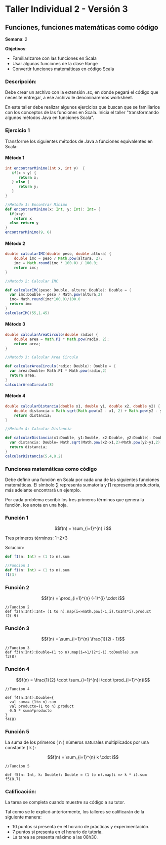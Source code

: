 # Taller Individual 2 - Versión 3
## Funciones, funciones matemáticas como código

**Semana**: 2

**Objetivos**:

- Familiarizarse con las funciones en Scala
- Usar algunas funciones de la clase Range
- Convertir funciones matemáticas en código Scala

### Descripción:

Debe crear un archivo con la extensión .sc, en donde pegará el código que necesite entregar, a ese archivo le denominaremos worksheet.

En este taller debe realizar algunos ejercicios que buscan que se familiarice con los conceptos de las funciones en Scala. Inicia el taller "transformando algunos métodos Java en funciones Scala".

### Ejercicio 1

Transforme los siguientes métodos de Java a funciones equivalentes en Scala:

#### Método 1
```java
int encontrarMinimo(int x, int y)  {
   if(x < y) {
      return x;
   } else {
      return y;
   }
}
```
```scala
//Metodo 1: Encontrar Minimo
def encontrarMinimo(x: Int, y: Int): Int= {
  if(x<y)
    return x
  else return y
}
encontrarMinimo(9, 6)
```

#### Método 2
```java
double calcularIMC(double peso, double altura) {
	double imc = peso / Math.pow(altura, 2);
	imc = Math.round(imc * 100.0) / 100.0;
	return imc;
}
```
```Scala
//Metodo 2: Calcular IMC

def calcularIMC(peso: Double, altura: Double): Double = {
  var imc:Double = peso / Math.pow(altura,2)
  imc= Math.round(imc*100.0)/100.0
  return imc
}
calcularIMC(55,1.45)
```
#### Método 3
```java
double calcularAreaCirculo(double radio) {
	double area = Math.PI * Math.pow(radio, 2);
	return area;
}
```
```scala
//Metodo 3: Calcular Area Circulo

def calcularAreaCirculo(radio: Double): Double = {
  var area:Double= Math.PI * Math.pow(radio,2)
  return area;
}
calcularAreaCirculo(8)
```


#### Método 4
```java
double calcularDistancia(double x1, double y1, double x2, double y2) {
    double distancia = Math.sqrt(Math.pow(x2 - x1, 2) + Math.pow(y2 - y1, 2));
    return distancia;
}
```
```scala
//Metodo 4: Calcular Distancia

def calcularDistancia(x1:Double, y1:Double, x2:Double, y2:Double): Double = {
  var distancia: Double= Math.sqrt(Math.pow(x2-x1,2)+Math.pow(y2-y1,2));
  return distancia;
}
calcularDistancia(5,4,8,2)
```


### Funciones matemáticas como código

Debe definir una función en Scala por cada una de las siguientes funciones matemáticas. El símbolo ∑ representa sumatoria y ∏ representa productoria, más adelante encontrará un ejemplo.

Por cada problema escribir los tres primeros términos que genera la función, los anota en una hoja.

### Función 1

```math
f(n) = \sum_{i=1}^{n} i

```


Tres primeros términos: 1+2+3 

Solución:
```scala
def f1(n: Int) = (1 to n).sum
```
```scala
//Funcion 1
def f1(n: Int) = (1 to n).sum
f1(3)
```

### Función 2

```math
f(n) = \prod_{i=1}^{n} (-1)^{i} \cdot i
```
```
//Funcion 2
def f2(n:Int):Int= (1 to n).map(i=>math.pow(-1,i).toInt*i).product
f2(-9)
```

### Función 3

```math
f(n) = \sum_{i=1}^{n} \frac{1}{2i - 1}
```
```
//Funcion 3
def f3(n:Int):Double=(1 to n).map(i=>1/(2*i-1).toDouble).sum
f3(8)
```

### Función 4


```math
f(n) = \frac{1}{2} \cdot \sum_{i=1}^{n}i \cdot \prod_{i=1}^{n}i
```
```
//Funcion 4

def f4(n:Int):Double={
  val suma= (1to n).sum
  val producto=(1 to n).product
  0.5 * suma*producto
}
f4(8)
```
### Función 5

La suma de los primeros \( n \) números naturales multiplicados por una constante \( k \):

```math
f(n) = \sum_{i=1}^{n} k \cdot i
```
```
//Funcion 5

def f5(n: Int, k: Double): Double = (1 to n).map(i => k * i).sum
f5(8,7)
```
### Calificación:

La tarea se completa cuando muestre su código a su tutor.

Tal como se le explicó anteriormente, los talleres se calificarán de la siguiente manera:

- 10 puntos si presenta en el horario de prácticas y experimentación.
- 7 puntos si presenta en el horario de tutoría.
- La tarea se presenta máximo a las 08h30.
